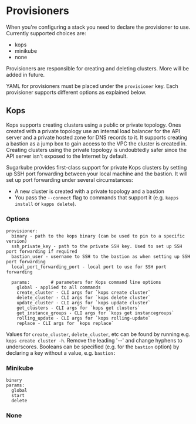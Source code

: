 # Provisioners
When you're configuring a stack you need to declare the provisioner to use. Currently supported choices are:

* kops
* minikube
* none

Provisioners are responsible for creating and deleting clusters. More will be added in future.

YAML for provisioners must be placed under the `provisioner` key. Each provisioner supports different options as explained below.

## Kops
Kops supports creating clusters using a public or private topology. Ones created with a private topology use an internal load balancer for the API server and a private hosted zone for DNS records to it. It supports creating a bastion as a jump box to gain access to the VPC the cluster is created in. Creating clusters using the private topology is undoubtedly safer since the API server isn't exposed to the Internet by default. 

Sugarkube provides first-class support for private Kops clusters by setting up SSH port forwarding between your local machine and the bastion. It will set up port forwarding under several circumstances:

* A new cluster is created with a private topology and a bastion
* You pass the `--connect` flag to commands that support it (e.g. `kapps install` or `kapps delete`).

### Options 

    provisioner:
      binary - path to the kops binary (can be used to pin to a specific version)
      ssh_private_key - path to the private SSH key. Used to set up SSH port forwarding if required
      bastion_user - username to SSH to the bastion as when setting up SSH port forwarding
      local_port_forwarding_port - local port to use for SSH port forwarding

      params:        # parameters for Kops command line options 
        global - applied to all commands       
        create_cluster - CLI args for `kops create cluster`
        delete_cluster - CLI args for `kops delete cluster` 
        update_cluster - CLI args for `kops update cluster`
        get_clusters - CLI args for `kops get clusters`
        get_instance_groups - CLI args for `kops get instancegroups`
        rolling_update - CLI args for `kops rolling-update`
        replace - CLI args for `kops replace`

Values for `create_cluster`, `delete_cluster`, etc can be found by running e.g. `kops create cluster -h`. Remove the leading '--' and change hyphens to underscores. Booleans can be specified (e.g. for the `bastion` option) by declaring a key without a value, e.g. `bastion:`    

### Minikube
    binary 
    params:
	  global
	  start 
	  delete

### None